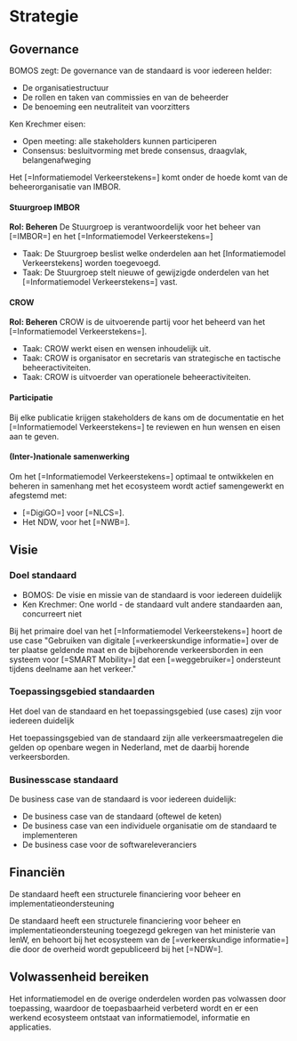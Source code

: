 # Strategie


## Governance
<aside class="note" title="Eisen aan governance">
BOMOS zegt: De governance van de standaard is voor iedereen helder:
<ul><li> De organisatiestructuur </li>
<li> De rollen en taken van commissies en van de beheerder </li>
<li> De benoeming een neutraliteit van voorzitters </li></ul>
Ken Krechmer eisen:
<ul><li>Open meeting: alle stakeholders kunnen participeren</li>
<li>Consensus: besluitvorming met brede consensus, draagvlak, belangenafweging</li></ul>
</aside>

Het [=Informatiemodel Verkeerstekens=] komt onder de hoede komt van de beheerorganisatie van IMBOR.


#### Stuurgroep IMBOR

**Rol: Beheren** De Stuurgroep is verantwoordelijk voor het beheer van [=IMBOR=] en het [=Informatiemodel Verkeerstekens=]

* Taak: De Stuurgroep beslist welke onderdelen aan het [Informatiemodel Verkeerstekens] worden toegevoegd.
* Taak: De Stuurgroep stelt nieuwe of gewijzigde onderdelen van het [=Informatiemodel Verkeerstekens=] vast.

#### CROW
**Rol: Beheren** CROW is de uitvoerende partij voor het beheerd van het [=Informatiemodel Verkeerstekens=].
* Taak: CROW werkt eisen en wensen inhoudelijk uit.
* Taak: CROW is organisator en secretaris van strategische en tactische beheeractiviteiten.
* Taak: CROW is uitvoerder van operationele beheeractiviteiten.

#### Participatie
Bij elke publicatie krijgen stakeholders de kans om de documentatie en het [=Informatiemodel Verkeerstekens=] te reviewen en hun wensen en eisen aan te geven. 


#### (Inter-)nationale samenwerking

Om het [=Informatiemodel Verkeerstekens=] optimaal te ontwikkelen en beheren in samenhang met het ecosysteem wordt actief samengewerkt en afegstemd met:

* [=DigiGO=] voor [=NLCS=].
* Het NDW, voor het [=NWB=].


## Visie


### Doel standaard
<aside class="note" title="Eisen">
<ul><li>BOMOS: De visie en missie van de standaard is voor iedereen duidelijk</li>
<li>Ken Krechmer: One world - de standaard vult andere standaarden aan, concurreert niet</li></ul>
</aside>

Bij het primaire doel van het [=Informatiemodel Verkeerstekens=] hoort de use case "Gebruiken van digitale [=verkeerskundige informatie=] over de ter plaatse geldende maat en de bijbehorende verkeersborden in een systeem voor [=SMART Mobility=] dat een [=weggebruiker=] ondersteunt tijdens deelname aan het verkeer." 

### Toepassingsgebied standaarden
<aside class="note" title="BOMOS">
Het doel van de standaard en het toepassingsgebied (use cases) zijn voor iedereen duidelijk 
</aside>

Het toepassingsgebied van de standaard zijn alle verkeersmaatregelen die gelden op openbare wegen in Nederland, met de daarbij horende verkeersborden.

### Businesscase standaard

<aside class="note" title="BOMOS">
De business case van de standaard is voor iedereen duidelijk:
<ul><li> De business case van de standaard (oftewel de keten)</li>
<li> De business case van een individuele organisatie om de standaard te implementeren </li>
<li> De business case voor de softwareleveranciers </li> </ul>
</aside>


## Financiën
<aside class="note" title="BOMOS eisen">
De standaard heeft een structurele financiering voor beheer en implementatieondersteuning
</aside>

De standaard heeft een structurele financiering voor beheer en implementatieondersteuning toegezegd gekregen van het ministerie van IenW, en behoort bij het ecosysteem van de [=verkeerskundige informatie=] die door de overheid wordt gepubliceerd bij het [=NDW=].


## Volwassenheid bereiken
Het informatiemodel en de overige onderdelen worden pas volwassen door toepassing, waardoor de toepasbaarheid verbeterd wordt en er een werkend ecosysteem ontstaat van informatiemodel, informatie en applicaties. 